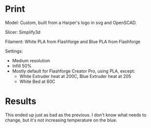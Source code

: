 # Print

Model: Custom, built from a Harper's logo in svg and OpenSCAD.

Slicer: Simplify3d

Filament: White PLA from Flashforge and Blue PLA from Flashforge

Settings:
- Medium resolution
- Infill 50%
- Mostly default for Flashforge Creator Pro, using PLA, except:
    - White Extruder heat at 200C, Blue Extruder heat at 205
    - White Bed at 60C

# Results

This ended up just as bad as the previous. I don't know what needs to change, but it's not increasing temperature on the blue.
